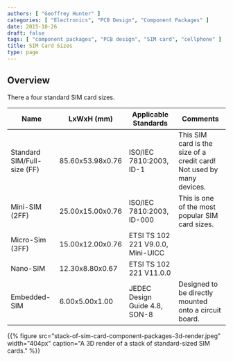 ```yaml
---
authors: [ "Geoffrey Hunter" ]
categories: [ "Electronics", "PCB Design", "Component Packages" ]
date: 2015-10-26
draft: false
tags: [ "component packages", "PCB design", "SIM card", "cellphone" ]
title: SIM Card Sizes
type: page
---
```


## Overview

There a four standard SIM card sizes.

<table>
  <thead>
    <tr>
      <th>Name</th>
      <th>LxWxH (mm)</th>
      <th>Applicable Standards</th>
      <th>Comments</th>
    </tr>
  </thead>
<tbody>
<tr>
<td>Standard SIM/Full-size (FF)</td>
<td>85.60x53.98x0.76</td>
<td>ISO/IEC 7810:2003, ID-1</td>
<td>This SIM card is the size of a credit card! Not used by many devices.</td>
</tr>
<tr>
<td>Mini-SIM (2FF)
</td>
<td>25.00x15.00x0.76
</td>
<td>ISO/IEC 7810:2003, ID-000
</td>
<td>This is one of the most popular SIM card sizes.
</td></tr><tr >
<td>Micro-Sim (3FF)
</td>
<td>15.00x12.00x0.76
</td>
<td>ETSI TS 102 221 V9.0.0, Mini-UICC
</td>
<td> 
</td></tr><tr >
<td>Nano-SIM
</td>
<td >12.30x8.80x0.67
</td>
<td >ETSI TS 102 221 V11.0.0
</td>
<td > 
</td></tr><tr >
<td >Embedded-SIM
</td>
<td >6.00x5.00x1.00</td>
<td >JEDEC Design Guide 4.8, SON-8
</td>
<td >Designed to be directly mounted onto a circuit board. 
</td>
</tr>
</tbody>
</table>

{{% figure src="stack-of-sim-card-component-packages-3d-render.jpeg" width="404px" caption="A 3D render of a stack of standard-sized SIM cards."  %}}

